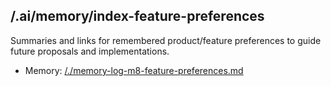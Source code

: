## /.ai/memory/index-feature-preferences

Summaries and links for remembered product/feature preferences to guide future proposals and implementations.

- Memory: [/./memory-log-m8-feature-preferences.md](./memory-log-m8-feature-preferences.md)
